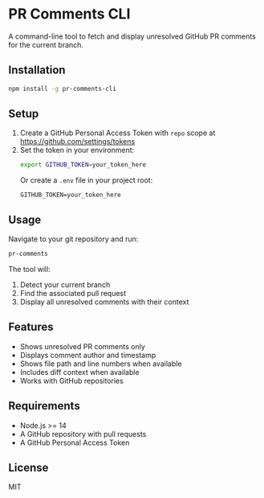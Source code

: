 # PR Comments CLI

A command-line tool to fetch and display unresolved GitHub PR comments for the current branch.

## Installation

```bash
npm install -g pr-comments-cli
```

## Setup

1. Create a GitHub Personal Access Token with `repo` scope at https://github.com/settings/tokens
2. Set the token in your environment:
   ```bash
   export GITHUB_TOKEN=your_token_here
   ```
   Or create a `.env` file in your project root:
   ```
   GITHUB_TOKEN=your_token_here
   ```

## Usage

Navigate to your git repository and run:

```bash
pr-comments
```

The tool will:
1. Detect your current branch
2. Find the associated pull request
3. Display all unresolved comments with their context

## Features

- Shows unresolved PR comments only
- Displays comment author and timestamp
- Shows file path and line numbers when available
- Includes diff context when available
- Works with GitHub repositories

## Requirements

- Node.js >= 14
- A GitHub repository with pull requests
- A GitHub Personal Access Token

## License

MIT
